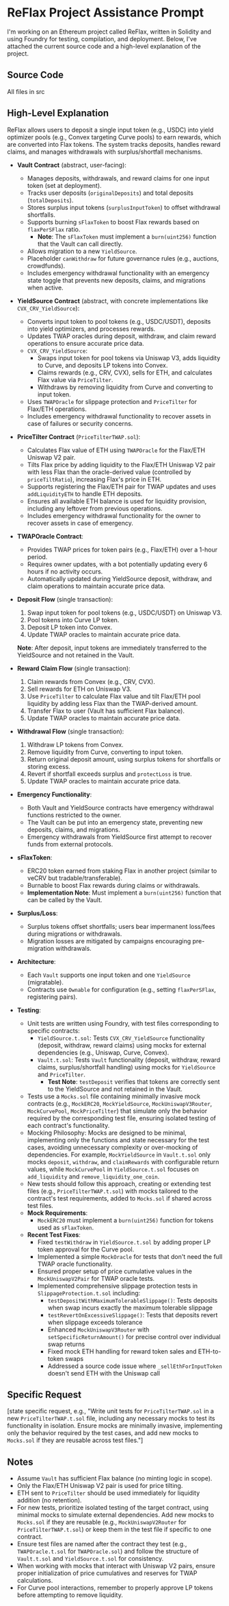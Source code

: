 # ReFlax Project Assistance Prompt

I'm working on an Ethereum project called ReFlax, written in Solidity and using Foundry for testing, compilation, and deployment. Below, I've attached the current source code and a high-level explanation of the project.

## Source Code
All files in src

## High-Level Explanation

ReFlax allows users to deposit a single input token (e.g., USDC) into yield optimizer pools (e.g., Convex targeting Curve pools) to earn rewards, which are converted into Flax tokens. The system tracks deposits, handles reward claims, and manages withdrawals with surplus/shortfall mechanisms.

- **Vault Contract** (abstract, user-facing):
  - Manages deposits, withdrawals, and reward claims for one input token (set at deployment).
  - Tracks user deposits (`originalDeposits`) and total deposits (`totalDeposits`).
  - Stores surplus input tokens (`surplusInputToken`) to offset withdrawal shortfalls.
  - Supports burning `sFlaxToken` to boost Flax rewards based on `flaxPerSFlax` ratio.
    - **Note**: The `sFlaxToken` must implement a `burn(uint256)` function that the Vault can call directly.
  - Allows migration to a new `YieldSource`.
  - Placeholder `canWithdraw` for future governance rules (e.g., auctions, crowdfunds).
  - Includes emergency withdrawal functionality with an emergency state toggle that prevents new deposits, claims, and migrations when active.

- **YieldSource Contract** (abstract, with concrete implementations like `CVX_CRV_YieldSource`):
  - Converts input token to pool tokens (e.g., USDC/USDT), deposits into yield optimizers, and processes rewards.
  - Updates TWAP oracles during deposit, withdraw, and claim reward operations to ensure accurate price data.
  - `CVX_CRV_YieldSource`:
    - Swaps input token for pool tokens via Uniswap V3, adds liquidity to Curve, and deposits LP tokens into Convex.
    - Claims rewards (e.g., CRV, CVX), sells for ETH, and calculates Flax value via `PriceTilter`.
    - Withdraws by removing liquidity from Curve and converting to input token.
  - Uses `TWAPOracle` for slippage protection and `PriceTilter` for Flax/ETH operations.
  - Includes emergency withdrawal functionality to recover assets in case of failures or security concerns.

- **PriceTilter Contract** (`PriceTilterTWAP.sol`):
  - Calculates Flax value of ETH using `TWAPOracle` for the Flax/ETH Uniswap V2 pair.
  - Tilts Flax price by adding liquidity to the Flax/ETH Uniswap V2 pair with less Flax than the oracle-derived value (controlled by `priceTiltRatio`), increasing Flax's price in ETH.
  - Supports registering the Flax/ETH pair for TWAP updates and uses `addLiquidityETH` to handle ETH deposits.
  - Ensures all available ETH balance is used for liquidity provision, including any leftover from previous operations.
  - Includes emergency withdrawal functionality for the owner to recover assets in case of emergency.

- **TWAPOracle Contract**:
  - Provides TWAP prices for token pairs (e.g., Flax/ETH) over a 1-hour period.
  - Requires owner updates, with a bot potentially updating every 6 hours if no activity occurs.
  - Automatically updated during YieldSource deposit, withdraw, and claim operations to maintain accurate price data.

- **Deposit Flow** (single transaction):
  1. Swap input token for pool tokens (e.g., USDC/USDT) on Uniswap V3.
  2. Pool tokens into Curve LP token.
  3. Deposit LP token into Convex.
  4. Update TWAP oracles to maintain accurate price data.
  
  **Note**: After deposit, input tokens are immediately transferred to the YieldSource and not retained in the Vault.

- **Reward Claim Flow** (single transaction):
  1. Claim rewards from Convex (e.g., CRV, CVX).
  2. Sell rewards for ETH on Uniswap V3.
  3. Use `PriceTilter` to calculate Flax value and tilt Flax/ETH pool liquidity by adding less Flax than the TWAP-derived amount.
  4. Transfer Flax to user (Vault has sufficient Flax balance).
  5. Update TWAP oracles to maintain accurate price data.

- **Withdrawal Flow** (single transaction):
  1. Withdraw LP tokens from Convex.
  2. Remove liquidity from Curve, converting to input token.
  3. Return original deposit amount, using surplus tokens for shortfalls or storing excess.
  4. Revert if shortfall exceeds surplus and `protectLoss` is true.
  5. Update TWAP oracles to maintain accurate price data.

- **Emergency Functionality**:
  - Both Vault and YieldSource contracts have emergency withdrawal functions restricted to the owner.
  - The Vault can be put into an emergency state, preventing new deposits, claims, and migrations.
  - Emergency withdrawals from YieldSource first attempt to recover funds from external protocols.

- **sFlaxToken**:
  - ERC20 token earned from staking Flax in another project (similar to veCRV but tradable/transferable).
  - Burnable to boost Flax rewards during claims or withdrawals.
  - **Implementation Note**: Must implement a `burn(uint256)` function that can be called by the Vault.

- **Surplus/Loss**:
  - Surplus tokens offset shortfalls; users bear impermanent loss/fees during migrations or withdrawals.
  - Migration losses are mitigated by campaigns encouraging pre-migration withdrawals.

- **Architecture**:
  - Each `Vault` supports one input token and one `YieldSource` (migratable).
  - Contracts use `Ownable` for configuration (e.g., setting `flaxPerSFlax`, registering pairs).

- **Testing**:
  - Unit tests are written using Foundry, with test files corresponding to specific contracts:
    - `YieldSource.t.sol`: Tests `CVX_CRV_YieldSource` functionality (deposit, withdraw, reward claims) using mocks for external dependencies (e.g., Uniswap, Curve, Convex).
    - `Vault.t.sol`: Tests `Vault` functionality (deposit, withdraw, reward claims, surplus/shortfall handling) using mocks for `YieldSource` and `PriceTilter`.
      - **Test Note**: `testDeposit` verifies that tokens are correctly sent to the YieldSource and not retained in the Vault.
  - Tests use a `Mocks.sol` file containing minimally invasive mock contracts (e.g., `MockERC20`, `MockYieldSource`, `MockUniswapV3Router`, `MockCurvePool`, `MockPriceTilter`) that simulate only the behavior required by the corresponding test file, ensuring isolated testing of each contract's functionality.
  - Mocking Philosophy: Mocks are designed to be minimal, implementing only the functions and state necessary for the test cases, avoiding unnecessary complexity or over-mocking of dependencies. For example, `MockYieldSource` in `Vault.t.sol` only mocks `deposit`, `withdraw`, and `claimRewards` with configurable return values, while `MockCurvePool` in `YieldSource.t.sol` focuses on `add_liquidity` and `remove_liquidity_one_coin`.
  - New tests should follow this approach, creating or extending test files (e.g., `PriceTilterTWAP.t.sol`) with mocks tailored to the contract's test requirements, added to `Mocks.sol` if shared across test files.
  - **Mock Requirements**:
    - `MockERC20` must implement a `burn(uint256)` function for tokens used as `sFlaxToken`.
  - **Recent Test Fixes**:
    - Fixed `testWithdraw` in `YieldSource.t.sol` by adding proper LP token approval for the Curve pool.
    - Implemented a simple `MockOracle` for tests that don't need the full TWAP oracle functionality.
    - Ensured proper setup of price cumulative values in the `MockUniswapV2Pair` for TWAP oracle tests.
    - Implemented comprehensive slippage protection tests in `SlippageProtection.t.sol` including:
      - `testDepositWithMaximumTolerableSlippage()`: Tests deposits when swap incurs exactly the maximum tolerable slippage
      - `testRevertOnExcessiveSlippage()`: Tests that deposits revert when slippage exceeds tolerance
      - Enhanced `MockUniswapV3Router` with `setSpecificReturnAmount()` for precise control over individual swap returns
      - Fixed mock ETH handling for reward token sales and ETH-to-token swaps
      - Addressed a source code issue where `_sellEthForInputToken` doesn't send ETH with the Uniswap call

## Specific Request

[state specific request, e.g., "Write unit tests for `PriceTilterTWAP.sol` in a new `PriceTilterTWAP.t.sol` file, including any necessary mocks to test its functionality in isolation. Ensure mocks are minimally invasive, implementing only the behavior required by the test cases, and add new mocks to `Mocks.sol` if they are reusable across test files."]

## Notes

- Assume `Vault` has sufficient Flax balance (no minting logic in scope).
- Only the Flax/ETH Uniswap V2 pair is used for price tilting.
- ETH sent to `PriceTilter` should be used immediately for liquidity addition (no retention).
- For new tests, prioritize isolated testing of the target contract, using minimal mocks to simulate external dependencies. Add new mocks to `Mocks.sol` if they are reusable (e.g., `MockUniswapV2Router` for `PriceTilterTWAP.t.sol`) or keep them in the test file if specific to one contract.
- Ensure test files are named after the contract they test (e.g., `TWAPOracle.t.sol` for `TWAPOracle.sol`) and follow the structure of `Vault.t.sol` and `YieldSource.t.sol` for consistency.
- When working with mocks that interact with Uniswap V2 pairs, ensure proper initialization of price cumulatives and reserves for TWAP calculations.
- For Curve pool interactions, remember to properly approve LP tokens before attempting to remove liquidity.